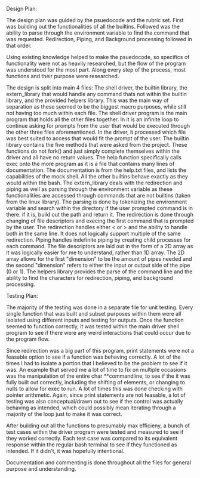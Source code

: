 Design Plan:

The design plan was guided by the psuedocode and the rubric set. First was building out the functionalities of all the builtins. Followed was the ability to parse through the environment variable to find the command that was requested. Redirection, Piping, and Background processing followed in that order.

Using existing knowledge helped to make the psuedocode, so specifics of functionality were not as heavily researched, but the flow of the program was understood for the most part. Along every step of the process, most functions and their purpose were researched.

The design is split into main 4 files: The shell driver, the builtin library, the extern_library that would handle any command thats not within the builtin library, and the provided helpers library. This was the main way of separation as these seemed to be the biggest macro purposes, while still not having too much within each file.
The shell driver program is the main program that holds all the other files together. In it is an infinite loop to continue asking for prompts from the user that would be executed through the other three files aforementioned. In the driver, it processed which file was best suited to access that would fit the prompt of the user.
The builtin library contains the five methods that were asked from the project. These functions do not fork() and just simply complete themselves within the driver and all have no return values. The help function specifically calls exec onto the more program as it is a file that contains many lines of documentation. The documentation is from the help.txt files, and lists the capabilities of the mock shell. All the other builtins behave exactly as they would within the bash.
The extern_library deals with the redirection and piping as well as parsing through the environment variable as these functionalities are accessed through commands that are not builtins (taken from the linux library). The parsing is done by tokenizing the environment variable and search within the directory if the user prompted command is in there. if it is, build out the path and return it. The redirection is done through changing of file descriptors and execing the first command that is prompted by the user. The redirection handles either < or > and the ability to handle both in the same line. It does not logically support multiple of the same redirection. Piping handles indefinite piping by creating child processes for each command. The file descriptors are laid out in the form of a 2D array as it was logically easier for me to understand, rather than 1D array. The 2D array allows for the first "dimension" to be the amount of pipes needed and the second "dimension" refers to either the input or output side of the pipe (0 or 1).
The helpers library provides the parse of the command line and the ability to find the characters for redirection, piping, and background processing.



Testing Plan:

The majority of the testing was done in a separate file for unit testing. Every single function that was built and subset purposes within them were all isolated using different inputs and testing for outputs. Once the function seemed to function correctly, it was tested within the main driver shell program to see if there were any weird interactions that could occur due to the program flow. 

Since redirection was a big part of this program, print statements were not a feasable option to see if a function was behaving correctly. A lot of the times I had to isolate a portion that I believed to be the problem to see if it was. An example that served me a lot of time to fix on multiple occasions was the manipulation of the entire char **commandline, to see if the it was fully built out correctly, including the shifting of elements, or changing to nulls to allow for exec to run. A lot of times this was done checking with pointer arithmetic.
Again, since print statements are not feasable, a lot of testing was also conceptual/drawn out to see if the control was actually behaving as intended, which could possibly mean iterating through a majority of the loop just to make it was correct.

After building out all the functions to presumably max efficieny, a bunch of test cases within the driver program were tested and measured to see if they worked correctly. Each test case was compared to its equivalent response within the regular bash terminal to see if they functioned as intended. If it didn't, it was hopefully intentional.



Documentation and commenting is done throughout all the files for general purpose and understanding.
